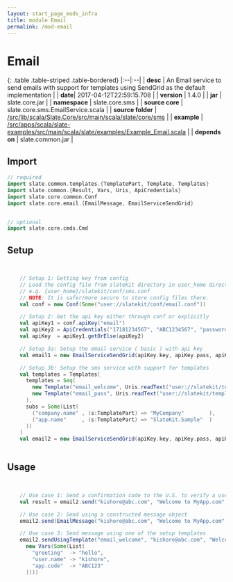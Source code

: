 ```yaml
---
layout: start_page_mods_infra
title: module Email
permalink: /mod-email
---
```


# Email

{: .table .table-striped .table-bordered}
|:--|:--|
| **desc** | An Email service to send emails with support for templates using SendGrid as the default implementation | 
| **date**| 2017-04-12T22:59:15.708 |
| **version** | 1.4.0  |
| **jar** | slate.core.jar  |
| **namespace** | slate.core.sms  |
| **source core** | slate.core.sms.EmailService.scala  |
| **source folder** | [/src/lib/scala/Slate.Core/src/main/scala/slate/core/sms](https://github.com/code-helix/slatekit/tree/master/src/lib/scala/Slate.Core/src/main/scala/slate/core/sms)  |
| **example** | [/src/apps/scala/slate-examples/src/main/scala/slate/examples/Example_Email.scala](https://github.com/code-helix/slatekit/tree/master/src/apps/scala/slate-examples/src/main/scala/slate/examples/Example_Email.scala) |
| **depends on** |  slate.common.jar  |

## Import
```scala 
// required 
import slate.common.templates.{TemplatePart, Template, Templates}
import slate.common.{Result, Vars, Uris, ApiCredentials}
import slate.core.common.Conf
import slate.core.email.{EmailMessage, EmailServiceSendGrid}


// optional 
import slate.core.cmds.Cmd


```

## Setup
```scala


    // Setup 1: Getting key from config
    // Load the config file from slatekit directory in user_home directory
    // e.g. {user_home}/slatekit/conf/sms.conf
    // NOTE: It is safer/more secure to store config files there.
    val conf = new Conf(Some("user://slatekit/conf/email.conf"))

    // Setup 2: Get the api key either through conf or explicitly
    val apiKey1 = conf.apiKey("email")
    val apiKey2 = ApiCredentials("17181234567", "ABC1234567", "password", "dev", "sendgrid-email")
    val apiKey  = apiKey1.getOrElse(apiKey2)

    // Setup 3a: Setup the email service ( basic ) with api key
    val email1 = new EmailServiceSendGrid(apiKey.key, apiKey.pass, apiKey.account)

    // Setup 3b: Setup the sms service with support for templates
    val templates = Templates(
      templates = Seq(
        new Template("email_welcome", Uris.readText("user://slatekit/templates/email_welcome.txt").get),
        new Template("email_pass", Uris.readText("user://slatekit/templates/email_password.txt").get)
      ),
      subs = Some(List(
        ("company.name" , (s:TemplatePart) => "MyCompany"        ),
        ("app.name"     , (s:TemplatePart) => "SlateKit.Sample"  )
      ))
    )
    val email2 = new EmailServiceSendGrid(apiKey.key, apiKey.pass, apiKey.account, Some(templates))
    

```

## Usage
```scala


    // Use case 1: Send a confirmation code to the U.S. to verify a users phone number.
    val result = email2.send("kishore@abc.com", "Welcome to MyApp.com", "welcome!", false)

    // Use case 2: Send using a constructed message object
    email2.send(EmailMessage("kishore@abc.com", "Welcome to MyApp.com", "welcome!", false))

    // Use case 3: Send message using one of the setup templates
    email2.sendUsingTemplate("email_welcome", "kishore@abc.com", "Welcome to MyApp.com", true,
      new Vars(Some(List(
        "greeting"  -> "hello",
        "user.name" -> "kishore",
        "app.code"  -> "ABC123"
      ))))
    

```


